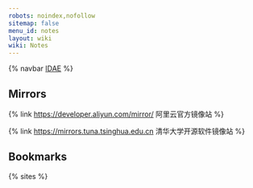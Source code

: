 ```yaml
---
robots: noindex,nofollow
sitemap: false
menu_id: notes
layout: wiki
wiki: Notes
---
```


{% navbar [IDAE](idea) %}

## Mirrors

{% link https://developer.aliyun.com/mirror/ 阿里云官方镜像站 %}

{% link https://mirrors.tuna.tsinghua.edu.cn 清华大学开源软件镜像站 %}

## Bookmarks

{% sites %}